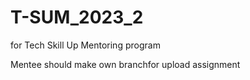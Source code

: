 # T-SUM_2023_2
for Tech Skill Up Mentoring program

Mentee should make own branchfor upload assignment
